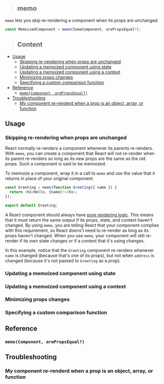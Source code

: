 > ## memo

`memo` lets you skip re-rendering a component when its props are unchanged.

```javascript
const MemoizedComponent = memo(SomeComponent, arePropsEqual?);
```

> ## Content

- [Usage](#usage)
  - [Skipping re-rendering when props are unchanged](#skipping-re-rendering-when-props-are-unchanged)
  - [Updating a memoized component using state](#updating-a-memoized-component-using-state)
  - [Updating a memoized component using a context](#updating-a-memoized-component-using-a-context)
  - [Minimizing props changes](#minimizing-props-changes)
  - [Specifying a custom comparison function](#specifying-a-custom-comparison-function)
- [Reference](#reference)
  - [`memo(Component, arePropsEqual?)`](#memocomponent-arepropsequal)
- [Troubleshooting](#troubleshooting)
  - [My component re-renderd when a prop is an object, array, or function](#my-component-re-renderd-when-a-prop-is-an-object-array-or-function)

## Usage

### Skipping re-rendering when props are unchanged

React normally re-renders a component whenever its parents re-renders. With `memo`, you can create a component that React will not re-render when its parent re-renders so long as its new props are the same as the old props. Such a component is said to be memoized.

To memoize a component, wrap it in a call to `memo` and use the value that it returns in place of your original component:

```javascript
const Greeting = memo(function Greeting({ name }) {
  return <h1>Hello, {name}!</h1>;
});

export default Greeting;
```

A React component should always have [pure rendering logic](https://beta.reactjs.org/learn/keeping-components-pure). This means that it must return the same output if its props, state, and context haven't changed. By using `memo`, you are telling React that your component complies with this requirement, so React doens't need to re-render as long as its props haven't changed. When you use `memo`, your component will still re-render if its own state changes or if a context that it's using changes.

In this example, notice that the `Greeting` component re-renders whenever `name` is changed (because that's one of its props), but not when `address` is changed (because it's not passed to `Greeting` as a prop):

### Updating a memoized component using state

### Updating a memoized component using a context

### Minimizing props changes

### Specifying a custom comparison function

## Reference

### `memo(Component, arePropsEqual?)`

## Troubleshooting

### My component re-renderd when a prop is an object, array, or function